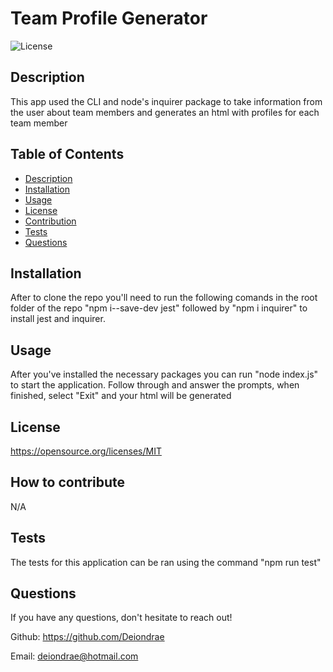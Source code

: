 # Team Profile Generator
  ![License](https://img.shields.io/badge/License-MIT-blue.svg)
  ## Description
  This app used the CLI and node's inquirer package to take information from the user about team members and generates an html with profiles for each team member

  ## Table of Contents
  - [Description](#Description)
  - [Installation](#Installation)
  - [Usage](#Usage)
  - [License](#License)
  - [Contribution](#Contribution)
  - [Tests](#Tests)
  - [Questions](#Questions)
    
  ## Installation
  After to clone the repo you'll need to run the following comands in the root folder of the repo "npm i--save-dev jest" followed by "npm i inquirer" to install jest and inquirer. 

  ## Usage
  After you've installed the necessary packages you can run "node index.js" to start the application. Follow through and answer the prompts, when finished, select "Exit" and your html will be generated

  ## License
  https://opensource.org/licenses/MIT

  ## How to contribute
  N/A

  ## Tests
  The tests for this application can be ran using the command "npm run test"

  ## Questions
  If you have any questions, don't hesitate to reach out!

  Github: https://github.com/Deiondrae

  Email: deiondrae@hotmail.com

